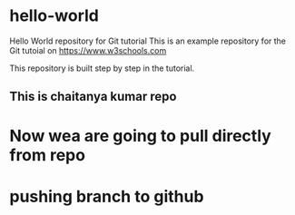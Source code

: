 # hello-world
Hello World repository for Git tutorial
This is an example repository for the Git tutoial on https://www.w3schools.com

This repository is built step by step in the tutorial.
## This is chaitanya kumar repo
# Now wea are going to pull directly from repo
# pushing branch to github

